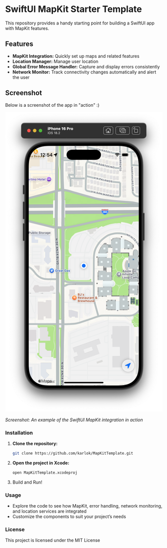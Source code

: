 # SwiftUI MapKit Starter Template

This repository provides a handy starting point for building a SwiftUI app with MapKit features.

## Features

- **MapKit Integration:** Quickly set up maps and related features
- **Location Manager:** Manage user location 
- **Global Error Message Handler:** Capture and display errors consistently
- **Network Monitor:** Track connectivity changes automatically and alert the user

## Screenshot
Below is a screenshot of the app in "action" :)

![App Screenshot](screenshot.png)

*Screenshot: An example of the SwiftUI MapKit integration in action*

### Installation

1. **Clone the repository:**
   ```bash
   git clone https://github.com/karlok/MapKitTemplate.git
   
2. **Open the project in Xcode:**
    ```bash
    open MapKitTemplate.xcodeproj

3. Build and Run!

### Usage
-	Explore the code to see how MapKit, error handling, network monitoring, and location services are integrated
-	Customize the components to suit your project’s needs

### License
This project is licensed under the MIT License
